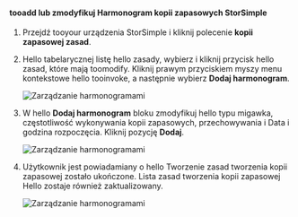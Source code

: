
<!--author=alkohli last changed: 01/02/17-->

#### <a name="tooadd-or-modify-a-storsimple-backup-schedule"></a>tooadd lub zmodyfikuj Harmonogram kopii zapasowych StorSimple

1. Przejdź tooyour urządzenia StorSimple i kliknij polecenie **kopii zapasowej zasad**.

2. Hello tabelarycznej listę hello zasady, wybierz i kliknij przycisk hello zasad, które mają toomodify. Kliknij prawym przyciskiem myszy menu kontekstowe hello tooinvoke, a następnie wybierz **Dodaj harmonogram**.

    ![Zarządzanie harmonogramami](./media/storsimple-8000-add-modify-backup-schedule-u2/addschedule1.png)

3. W hello **Dodaj harmonogram** bloku zmodyfikuj hello typu migawka, częstotliwość wykonywania kopii zapasowych, przechowywania i Data i godzina rozpoczęcia. Kliknij pozycję **Dodaj**.

    ![Zarządzanie harmonogramami](./media/storsimple-8000-add-modify-backup-schedule-u2/addschedule5.png)

4. Użytkownik jest powiadamiany o hello Tworzenie zasad tworzenia kopii zapasowej zostało ukończone. Lista zasad tworzenia kopii zapasowej Hello zostaje również zaktualizowany.

    ![Zarządzanie harmonogramami](./media/storsimple-8000-add-modify-backup-schedule-u2/addschedule4.png)

